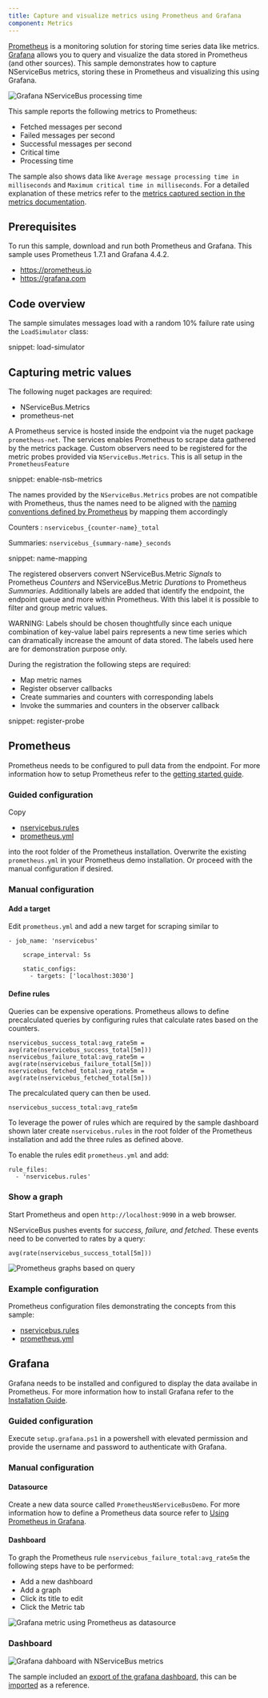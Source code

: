 ```yaml
---
title: Capture and visualize metrics using Prometheus and Grafana
component: Metrics
---
```


[Prometheus](https://prometheus.io) is a monitoring solution for storing time series data like metrics. [Grafana](https://grafana.com) allows you to query and visualize the data stored in Prometheus (and other sources). This sample demonstrates how to capture NServiceBus metrics, storing these in Prometheus and visualizing this using Grafana.



![Grafana NServiceBus processing time](grafana-graph.png)



This sample reports the following metrics to Prometheus:

 * Fetched messages per second 
 * Failed messages per second
 * Successful messages per second
 * Critical time 
 * Processing time



 The sample also shows data like `Average message processing time in milliseconds` and `Maximum critical time in milliseconds`. For a detailed explanation of these metrics refer to the [metrics captured section in the metrics documentation](/nservicebus/operations/metrics.md#metrics-captured).


## Prerequisites

To run this sample, download and run both Prometheus and Grafana. This sample uses Prometheus 1.7.1 and Grafana 4.4.2.

- https://prometheus.io
- https://grafana.com


## Code overview

The sample simulates messages load with a random 10% failure rate using the `LoadSimulator` class:

snippet: load-simulator


## Capturing metric values

The following nuget packages are required:

- NServiceBus.Metrics
- prometheus-net

A Prometheus service is hosted inside the endpoint via the nuget package `prometheus-net`. The services enables Prometheus to scrape data gathered by the metrics package. Custom observers need to be registered for the metric probes provided via `NServiceBus.Metrics`. This is all setup in  the `PrometheusFeature`


snippet: enable-nsb-metrics


The names provided by the `NServiceBus.Metrics` probes are not compatible with Prometheus, thus the names need to be aligned with the [naming conventions defined by Prometheus](https://prometheus.io/docs/practices/naming/) by mapping them accordingly

Counters : `nservicebus_{counter-name}_total`

Summaries: `nservicebus_{summary-name}_seconds`


snippet: name-mapping


The registered observers convert NServiceBus.Metric *Signals* to Prometheus *Counters* and NServiceBus.Metric *Durations* to Prometheus *Summaries*.  Additionally labels are added that identify the endpoint, the endpoint queue and more within Prometheus. With this label it is possible to filter and group metric values. 

WARNING: Labels should be chosen thoughtfully since each unique combination of key-value label pairs represents a new time series which can dramatically increase the amount of data stored. The labels used here are for demonstration purpose only.

During the registration the following steps are required:

- Map metric names
- Register observer callbacks
- Create summaries and counters with corresponding labels
- Invoke the summaries and counters in the observer callback


snippet: register-probe



## Prometheus

Prometheus needs to be configured to pull data from the endpoint. For more information how to setup Prometheus refer to the [getting started guide](https://prometheus.io/docs/introduction/getting_started/). 

### Guided configuration

Copy

- [nservicebus.rules](nservicebus.rules)
- [prometheus.yml](prometheus.yml)

into the root folder of the Prometheus installation. Overwrite the existing `prometheus.yml` in your Prometheus demo installation. Or proceed with the manual configuration if desired.

### Manual configuration

#### Add a target

Edit `prometheus.yml` and  add a new target for scraping similar to

```
- job_name: 'nservicebus'

    scrape_interval: 5s

    static_configs:
      - targets: ['localhost:3030']
```

#### Define rules

Queries can be expensive operations. Prometheus allows to define precalculated queries by configuring rules that calculate rates based on the counters. 

    nservicebus_success_total:avg_rate5m = avg(rate(nservicebus_success_total[5m]))
    nservicebus_failure_total:avg_rate5m = avg(rate(nservicebus_failure_total[5m]))
    nservicebus_fetched_total:avg_rate5m = avg(rate(nservicebus_fetched_total[5m]))


The precalculated query can then be used.

    nservicebus_success_total:avg_rate5m

To leverage the power of rules which are required by the sample dashboard shown later create `nservicebus.rules` in the root folder of the Prometheus installation and add the three rules as defined above.

To enable the rules edit `prometheus.yml` and add:

```
rule_files:
  - 'nservicebus.rules'
```

### Show a graph

Start Prometheus and open `http://localhost:9090` in a web browser.

NServiceBus pushes events for *success, failure, and fetched*. These events need to be converted to rates by a query:

    avg(rate(nservicebus_success_total[5m])) 

![Prometheus graphs based on query](example-prometheus-graph.png)

### Example configuration

Prometheus configuration files demonstrating the concepts from this sample:

- [nservicebus.rules](nservicebus.rules)
- [prometheus.yml](prometheus.yml)


## Grafana

Grafana needs to be installed and configured to display the data availabe in Prometheus. For more information how to install Grafana refer to the [Installation Guide](http://docs.grafana.org/installation).


### Guided configuration

Execute `setup.grafana.ps1` in a powershell with elevated permission and provide the username and password to authenticate with Grafana. 


### Manual configuration

#### Datasource

Create a new data source called `PrometheusNServiceBusDemo`. For more information how to define a Prometheus data source refer to [Using Prometheus in Grafana](http://docs.grafana.org/features/datasources/prometheus/).

#### Dashboard

To graph the Prometheus rule  `nservicebus_failure_total:avg_rate5m` the following steps have to be performed:

- Add a new dashboard 
- Add a graph
- Click its title to edit
- Click the Metric tab

![Grafana metric using Prometheus as datasource](grafana-metric.png)

### Dashboard

![Grafana dahboard with NServiceBus metrics](example-grafana-dashboard.png)

The sample included an [export of the grafana dashboard](grafana-endpoints-dashboard.json), this can be [imported](http://docs.grafana.org/reference/export_import/) as a reference.